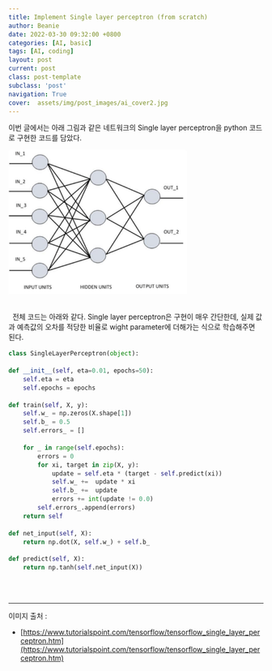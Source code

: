```yaml
---
title: Implement Single layer perceptron (from scratch)
author: Beanie
date: 2022-03-30 09:32:00 +0800
categories: [AI, basic]
tags: [AI, coding]
layout: post
current: post
class: post-template
subclass: 'post'
navigation: True
cover:  assets/img/post_images/ai_cover2.jpg
---
```


이번 글에서는 아래 그림과 같은 네트워크의 Single layer perceptron을 python 코드로 구현한 코드를 담았다.

<div style="text-align: left">
   <img src="/assets/img/post_images/single.png" width="70%"/>
</div>

\
&nbsp;
전체 코드는 아래와 같다. Single layer perceptron은 구현이 매우 간단한데, 실제 값과 예측값의 오차를 적당한 비율로 wight parameter에 더해가는 식으로 학습해주면 된다.

```python
class SingleLayerPerceptron(object):

def __init__(self, eta=0.01, epochs=50):
    self.eta = eta
    self.epochs = epochs

def train(self, X, y):
    self.w_ = np.zeros(X.shape[1])
    self.b_ = 0.5
    self.errors_ = []

    for _ in range(self.epochs):
        errors = 0
        for xi, target in zip(X, y):
            update = self.eta * (target - self.predict(xi))
            self.w_ +=  update * xi
            self.b_ +=  update
            errors += int(update != 0.0)
        self.errors_.append(errors)
    return self

def net_input(self, X):
    return np.dot(X, self.w_) + self.b_

def predict(self, X):
    return np.tanh(self.net_input(X))
```

\
&nbsp;

***

이미지 출처 :
 * [https://www.tutorialspoint.com/tensorflow/tensorflow_single_layer_perceptron.htm](https://www.tutorialspoint.com/tensorflow/tensorflow_single_layer_perceptron.htm)
